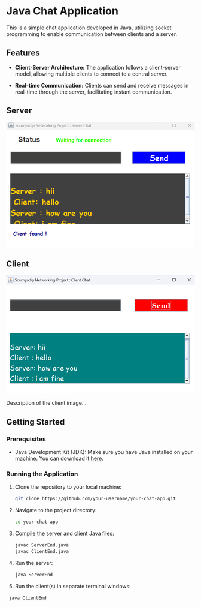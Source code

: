 # Java Chat Application

This is a simple chat application developed in Java, utilizing socket programming to enable communication between clients and a server.

## Features

- **Client-Server Architecture:** The application follows a client-server model, allowing multiple clients to connect to a central server.

- **Real-time Communication:** Clients can send and receive messages in real-time through the server, facilitating instant communication.

## Server

![Server](https://github.com/virajm-007/Chat-Application/blob/main/ss/Server.png)

## Client

![Client](https://github.com/virajm-007/Chat-Application/blob/main/ss/Client.png)

Description of the client image...

## Getting Started

### Prerequisites

- Java Development Kit (JDK): Make sure you have Java installed on your machine. You can download it [here](https://www.oracle.com/java/technologies/javase-downloads.html).

### Running the Application

1. Clone the repository to your local machine:

   ```bash
   git clone https://github.com/your-username/your-chat-app.git
   
2. Navigate to the project directory:
     ```bash
    cd your-chat-app

3. Compile the server and client Java files:
      ```bash
    javac ServerEnd.java
    javac ClientEnd.java

4. Run the server:
      ```bash
    java ServerEnd

6. Run the client(s) in separate terminal windows:
  ```bash
   java ClientEnd


